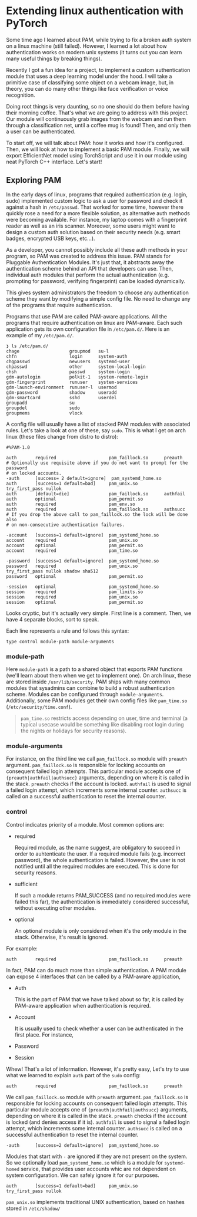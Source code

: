 # Extending linux authentication with PyTorch

Some time ago I learned about PAM, while trying to fix a broken auth system on a linux machine (still failed). However, I learned a lot about how authentication works on modern unix systems (it turns out you can learn many useful things by breaking things).

Recently I got a fun idea for a project, to implement a custom authentication module that uses a deep learning model under the hood. I will take a primitive case of classifying some object on a webcam image, but, in theory, you can do many other things like face verification or voice recognition.

Doing root things is very daunting, so no one should do them before having their morning coffee. That's what we are going to address with this project. Our module will continuously grab images from the webcam and run them through a classification net, until a coffee mug is found! Then, and only then a user can be authenticated.

To start off, we will talk about PAM: how it works and how it's configured. Then, we will look at how to implement a basic PAM module. Finally, we will export EfficientNet model using TorchScript and use it in our module using neat PyTorch C++ interface. Let's start!

## Exploring PAM

In the early days of linux, programs that required authentication (e.g. login, sudo) implemented custom logic to ask a user for password and check it against a hash in `/etc/passwd`. That worked for some time, however there quickly rose a need for a more flexible solution, as alternative auth methods were becoming available. For instance, my laptop comes with a fingerprint reader as well as an iris scanner. Moreover, some users might want to design a custom auth solution based on their security needs (e.g. smart badges, encrypted USB keys, etc...).

As a developer, you cannot possibly include all these auth methods in your program, so PAM was created to address this issue. PAM stands for Pluggable Authentication Modules. It's just that, it abstracts away the authentication scheme behind an API that developers can use. Then, individual auth modules that perform the actual authentication (e.g. prompting for password, verifying fingerprint) can be loaded dynamically.

This gives system administrators the freedom to choose any authentication scheme they want by modifying a simple config file. No need to change any of the programs that require authentication.

Programs that use PAM are called PAM-aware applications. All the programs that require authentication on linux are PAM-aware. Each such application gets its own configuration file in `/etc/pam.d/`. Here is an example of my `/etc/pam.d/`.

```
❯ ls /etc/pam.d/
chage                   groupmod   su-l
chfn                    login      system-auth
chgpasswd               newusers   systemd-user
chpasswd                other      system-local-login
chsh                    passwd     system-login
gdm-autologin           polkit-1   system-remote-login
gdm-fingerprint         runuser    system-services
gdm-launch-environment  runuser-l  usermod
gdm-password            shadow     useradd
gdm-smartcard           sshd       userdel
groupadd                su         
groupdel                sudo       
groupmems               vlock
```

A config file will usually have a list of stacked PAM modules with associated rules. Let's take a look at one of these, say `sudo`. This is what I get on arch linux (these files change from distro to distro):

```
#%PAM-1.0

auth       required                    pam_faillock.so      preauth
# Optionally use requisite above if you do not want to prompt for the password
# on locked accounts.
-auth      [success= 2 default=ignore]  pam_systemd_home.so
auth       [success=1 default=bad]     pam_unix.so          try_first_pass nullok
auth       [default=die]               pam_faillock.so      authfail
auth       optional                    pam_permit.so
auth       required                    pam_env.so
auth       required                    pam_faillock.so      authsucc
# If you drop the above call to pam_faillock.so the lock will be done also
# on non-consecutive authentication failures.

-account   [success=1 default=ignore]  pam_systemd_home.so
account    required                    pam_unix.so
account    optional                    pam_permit.so
account    required                    pam_time.so

-password  [success=1 default=ignore]  pam_systemd_home.so
password   required                    pam_unix.so          try_first_pass nullok shadow sha512
password   optional                    pam_permit.so

-session   optional                    pam_systemd_home.so
session    required                    pam_limits.so
session    required                    pam_unix.so
session    optional                    pam_permit.so
```

Looks cryptic, but it's actually very simple. First line is a comment. Then, we have 4 separate blocks, sort to speak.

Each line represents a rule and follows this syntax:

```
type control module-path module-arguments
```

### module-path

Here `module-path` is a path to a shared object that exports PAM functions (we'll learn about them when we get to implement one). On arch linux, these are stored inside `/usr/lib/security`. PAM ships with many common modules that sysadmins can combine to build a robust authentication scheme. Modules can be configurued through `module-arguments`. Additionally, some PAM modules get their own config files like `pam_time.so` (`/etc/security/time.conf`). 

> `pam_time.so` restricts access depending on user, time and terminal (a typical usecase would be something like disabling root login during the nights or holidays for security reasons).

### module-arguments

For instance, on the third line we call `pam_faillock.so` module with `preauth` argument. `pam_faillock.so` is responsible for locking accounts on consequent failed login attempts.  This particular module accepts one of `{preauth|authfail|authsucc}` arguments, depending on where it is called in the stack. `preauth` checks if the account is locked. `authfail` is used to signal a failed login attempt, which increments some internal counter. `authsucc` is called on a successful authentication to reset the internal counter.

### control

Control indicates priority of a module. Most common options are:

* required
  
  Required module, as the name suggest, are obligatory to succeed in order to auhtenticate the user. If a required module fails (e.g. incorrect password), the whole authentication is failed. However, the user is not notified until all the required modules are executed. This is done for security reasons.

* sufficient
  
  If such a module returns PAM_SUCCESS (and no required modules were failed this far), the authentication is immediately considered successful, without executing other modules.

* optional
  
  An optional module is only considered when it's the only module in the stack. Otherwise, it's result is ignored.

For example:

```
auth       required                    pam_faillock.so      preauth
```

In fact, PAM can do much more than simple authentication. A PAM module can expose 4 interfaces that can be called by a PAM-aware application,

* Auth
  
  This is the part of PAM that we have talked about so far, it is called by PAM-aware application when authentication is required.

* Account
  
  It is usually used to check whether a user can be authenticated in the first place. For instance, 

* Password

* Session

Whew! That's a lot of information. However, it's pretty easy, Let's try to use what we learned to explain `auth` part of the `sudo` config:

```
auth       required                    pam_faillock.so      preauth
```

We call `pam_faillock.so` module with `preauth` argument. `pam_faillock.so` is responsible for locking accounts on consequent failed login attempts. This particular module accepts one of `{preauth|authfail|authsucc}` arguments, depending on where it is called in the stack. `preauth` checks if the account is locked (and denies access if it is). `authfail` is used to signal a failed login attempt, which increments some internal counter. `authsucc` is called on a successful authentication to reset the internal counter.

```
-auth      [success=2 default=ignore]  pam_systemd_home.so
```

Modules that start with `-` are ignored if they are not present on the system. So we optionally load `pam_systemd_home.so` which is a module for `systemd-homed` service, that provides user accounts whic are not dependent on system configuration. We can safely ignore it for our purposes.

```
auth       [success=1 default=bad]     pam_unix.so          try_first_pass nullok
```

`pam_unix.so` implements traditional UNIX authentication, based on hashes stored in `/etc/shadow/` 
